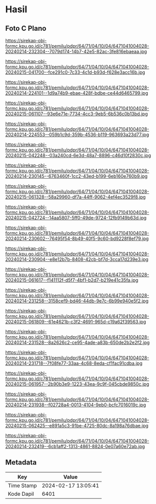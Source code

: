 # Hasil

## Foto C Plano

https://sirekap-obj-formc.kpu.go.id/c781/pemilu/pdpr/64/71/04/10/04/6471041004028-20240214-232304--7079d174-14b7-42e5-82ac-3fe816ebaeaa.jpg

https://sirekap-obj-formc.kpu.go.id/c781/pemilu/pdpr/64/71/04/10/04/6471041004028-20240215-041700--fce291c0-7c33-4c1d-b93d-f628e3acc16b.jpg

https://sirekap-obj-formc.kpu.go.id/c781/pemilu/pdpr/64/71/04/10/04/6471041004028-20240214-224101--1d9a74b9-ebae-428f-bdbe-ce44d6465799.jpg

https://sirekap-obj-formc.kpu.go.id/c781/pemilu/pdpr/64/71/04/10/04/6471041004028-20240215-061107--93e6e71e-7734-4cc3-9eb5-6b536c0b13bd.jpg

https://sirekap-obj-formc.kpu.go.id/c781/pemilu/pdpr/64/71/04/10/04/6471041004028-20240214-224553--059b1c9d-359b-4536-b119-963693a23d77.jpg

https://sirekap-obj-formc.kpu.go.id/c781/pemilu/pdpr/64/71/04/10/04/6471041004028-20240215-042248--03a240cd-6e3d-48a7-8896-c46d10f2830c.jpg

https://sirekap-obj-formc.kpu.go.id/c781/pemilu/pdpr/64/71/04/10/04/6471041004028-20240214-230145--6763460f-1cc2-43ed-b199-6eb160e760b9.jpg

https://sirekap-obj-formc.kpu.go.id/c781/pemilu/pdpr/64/71/04/10/04/6471041004028-20240215-061328--58a29960-df7a-44ff-9062-4ef4ec3529f8.jpg

https://sirekap-obj-formc.kpu.go.id/c781/pemilu/pdpr/64/71/04/10/04/6471041004028-20240215-042724--14aa5807-5ff0-49de-9724-12fb9149b63d.jpg

https://sirekap-obj-formc.kpu.go.id/c781/pemilu/pdpr/64/71/04/10/04/6471041004028-20240214-230602--76495f54-8b49-40f5-9c60-bd9228f8ef79.jpg

https://sirekap-obj-formc.kpu.go.id/c781/pemilu/pdpr/64/71/04/10/04/6471041004028-20240214-230904--e8e12b7b-8408-42cb-bf7d-3cca17d239e3.jpg

https://sirekap-obj-formc.kpu.go.id/c781/pemilu/pdpr/64/71/04/10/04/6471041004028-20240215-061617--f141112f-d5f7-4bf1-b2d7-b219e41c35fa.jpg

https://sirekap-obj-formc.kpu.go.id/c781/pemilu/pdpr/64/71/04/10/04/6471041004028-20240214-231258--3158cef9-bd46-44db-9e7c-6b99e940e5f2.jpg

https://sirekap-obj-formc.kpu.go.id/c781/pemilu/pdpr/64/71/04/10/04/6471041004028-20240215-061809--61e4621b-c3f2-4691-965d-c19a62f39563.jpg

https://sirekap-obj-formc.kpu.go.id/c781/pemilu/pdpr/64/71/04/10/04/6471041004028-20240214-231528--8a2626c2-ce95-4ade-a83b-650de2b2e2f2.jpg

https://sirekap-obj-formc.kpu.go.id/c781/pemilu/pdpr/64/71/04/10/04/6471041004028-20240214-231718--7f08fe77-33aa-4c68-8eda-cf1fac91cdba.jpg

https://sirekap-obj-formc.kpu.go.id/c781/pemilu/pdpr/64/71/04/10/04/6471041004028-20240215-061957--2b90b3e9-1223-43ea-9c9f-045cbde9850c.jpg

https://sirekap-obj-formc.kpu.go.id/c781/pemilu/pdpr/64/71/04/10/04/6471041004028-20240214-231938--f02728a4-0013-4104-9eb0-bcfc7016019c.jpg

https://sirekap-obj-formc.kpu.go.id/c781/pemilu/pdpr/64/71/04/10/04/6471041004028-20240215-062425--e891a5c3-91be-4725-80dc-8a198a76dbae.jpg

https://sirekap-obj-formc.kpu.go.id/c781/pemilu/pdpr/64/71/04/10/04/6471041004028-20240214-232419--6cb1aff2-1313-4861-8824-0e07a60e72ab.jpg


## Metadata

| Key        | Value               |
| ---------- | ------------------- |
| Time Stamp | 2024-02-17 13:05:41 |
| Kode Dapil | 6401                |



